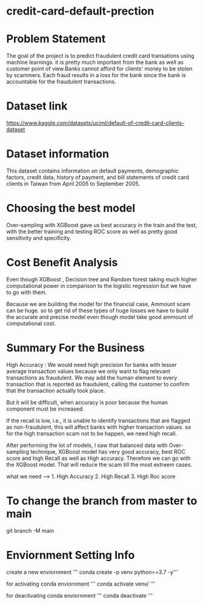 # credit-card-default-prection



# Problem Statement
The goal of the project is to predict fraudulent credit card transations using machine learnings. it is pretty much important from the bank as well as customer point of view.Banks cannot afford for clients' money to be stolen by scammers. Each fraud results in a loss for the bank since the bank is accountable for the fraudulent transactions.

# Dataset link
https://www.kaggle.com/datasets/uciml/default-of-credit-card-clients-dataset

# Dataset information
This dataset contains information on default payments, demographic factors, credit data, history of payment, and bill statements
of credit card clients in Taiwan from April 2005 to September 2005.

# Choosing the best model
Over-sampling with XGBoost gave us best accuracy in the train and the test, with the better training and testing ROC score as well as pretty good sensitivity and specificity.

# Cost Benefit Analysis
Even though XGBoost , Decision tree and Random forest taking much higher computational power in comparison to the logistic regression but we have to go with them.

Because we are building the model for the financial case, Ammount scam can be huge. so to get rid of these types of huge losses we have to build the accurate and precise model even though model take good ammount of computational cost.

# Summary For the Business
High Accuracy : We would need high precision for banks with lesser average transaction values because we only want to flag relevant transactions as fraudulent. We may add the human element to every transaction that is reported as fraudulent, calling the customer to confirm that the transaction actually took place.

But it wiil be difficult, when accuracy is poor because the human component must be increased.

If the recall is low, i.e., it is unable to identify transactions that are flagged as non-fraudulent, this will affect banks with higher transaction values. so for the high transaction scam not to be happen, we need high recall.

After performing the lot of models, I saw that balanced data with Over-sampling technique, XGBoost model has very good accuracy, best ROC score and high Recall as well as High accuracy. Therefore we can go with the XGBoost model. That will reduce the scam till the most extreem cases.

what we need --> 1. High Accuracy 2. High Recall 3. High Roc score




# To change the branch from master to main
git branch -M main

# Enviornment Setting Info
create a new enviornment
''' conda create -p venv python==3.7 -y'''

for activating conda enviornment
''' conda activate venv/ '''

for deactivating conda enviornment
''' conda deactivate '''